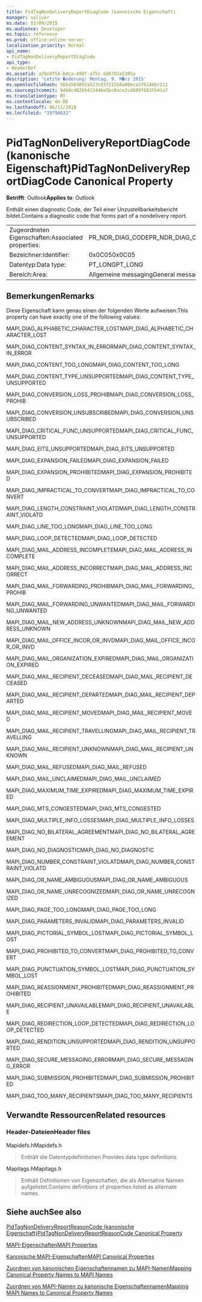 ```yaml
---
title: PidTagNonDeliveryReportDiagCode (kanonische Eigenschaft)
manager: soliver
ms.date: 03/09/2015
ms.audience: Developer
ms.topic: reference
ms.prod: office-online-server
localization_priority: Normal
api_name:
- PidTagNonDeliveryReportDiagCode
api_type:
- HeaderDef
ms.assetid: a39c0f54-bdca-498f-a75c-dd8702e5385a
description: 'Letzte �nderung: Montag, 9. M�rz 2015'
ms.openlocfilehash: 566a56d855a517c937215b8a00eca3f6246bc212
ms.sourcegitcommit: 9d60cd82b5413446e5bc8ace2cd689f683fb41a7
ms.translationtype: MT
ms.contentlocale: de-DE
ms.lasthandoff: 06/11/2018
ms.locfileid: "19794632"
---
```

# <a name="pidtagnondeliveryreportdiagcode-canonical-property"></a><span data-ttu-id="88417-103">PidTagNonDeliveryReportDiagCode (kanonische Eigenschaft)</span><span class="sxs-lookup"><span data-stu-id="88417-103">PidTagNonDeliveryReportDiagCode Canonical Property</span></span>

  
  
<span data-ttu-id="88417-104">**Betrifft**: Outlook</span><span class="sxs-lookup"><span data-stu-id="88417-104">**Applies to**: Outlook</span></span> 
  
<span data-ttu-id="88417-105">Enthält einen diagnostic Code, der Teil einer Unzustellbarkeitsbericht bildet.</span><span class="sxs-lookup"><span data-stu-id="88417-105">Contains a diagnostic code that forms part of a nondelivery report.</span></span>
  
|||
|:-----|:-----|
|<span data-ttu-id="88417-106">Zugeordneten Eigenschaften:</span><span class="sxs-lookup"><span data-stu-id="88417-106">Associated properties:</span></span>  <br/> |<span data-ttu-id="88417-107">PR_NDR_DIAG_CODE</span><span class="sxs-lookup"><span data-stu-id="88417-107">PR_NDR_DIAG_CODE</span></span>  <br/> |
|<span data-ttu-id="88417-108">Bezeichner:</span><span class="sxs-lookup"><span data-stu-id="88417-108">Identifier:</span></span>  <br/> |<span data-ttu-id="88417-109">0x0C05</span><span class="sxs-lookup"><span data-stu-id="88417-109">0x0C05</span></span>  <br/> |
|<span data-ttu-id="88417-110">Datentyp:</span><span class="sxs-lookup"><span data-stu-id="88417-110">Data type:</span></span>  <br/> |<span data-ttu-id="88417-111">PT_LONG</span><span class="sxs-lookup"><span data-stu-id="88417-111">PT_LONG</span></span>  <br/> |
|<span data-ttu-id="88417-112">Bereich:</span><span class="sxs-lookup"><span data-stu-id="88417-112">Area:</span></span>  <br/> |<span data-ttu-id="88417-113">Allgemeine messaging</span><span class="sxs-lookup"><span data-stu-id="88417-113">General messaging</span></span>  <br/> |
   
## <a name="remarks"></a><span data-ttu-id="88417-114">Bemerkungen</span><span class="sxs-lookup"><span data-stu-id="88417-114">Remarks</span></span>

<span data-ttu-id="88417-115">Diese Eigenschaft kann genau einen der folgenden Werte aufweisen:</span><span class="sxs-lookup"><span data-stu-id="88417-115">This property can have exactly one of the following values:</span></span>
  
<span data-ttu-id="88417-116">MAPI_DIAG_ALPHABETIC_CHARACTER_LOST</span><span class="sxs-lookup"><span data-stu-id="88417-116">MAPI_DIAG_ALPHABETIC_CHARACTER_LOST</span></span> 
  
> 
    
<span data-ttu-id="88417-117">MAPI_DIAG_CONTENT_SYNTAX_IN_ERROR</span><span class="sxs-lookup"><span data-stu-id="88417-117">MAPI_DIAG_CONTENT_SYNTAX_IN_ERROR</span></span> 
  
> 
    
<span data-ttu-id="88417-118">MAPI_DIAG_CONTENT_TOO_LONG</span><span class="sxs-lookup"><span data-stu-id="88417-118">MAPI_DIAG_CONTENT_TOO_LONG</span></span> 
  
> 
    
<span data-ttu-id="88417-119">MAPI_DIAG_CONTENT_TYPE_UNSUPPORTED</span><span class="sxs-lookup"><span data-stu-id="88417-119">MAPI_DIAG_CONTENT_TYPE_UNSUPPORTED</span></span> 
  
> 
    
<span data-ttu-id="88417-120">MAPI_DIAG_CONVERSION_LOSS_PROHIB</span><span class="sxs-lookup"><span data-stu-id="88417-120">MAPI_DIAG_CONVERSION_LOSS_PROHIB</span></span> 
  
> 
    
<span data-ttu-id="88417-121">MAPI_DIAG_CONVERSION_UNSUBSCRIBED</span><span class="sxs-lookup"><span data-stu-id="88417-121">MAPI_DIAG_CONVERSION_UNSUBSCRIBED</span></span> 
  
> 
    
<span data-ttu-id="88417-122">MAPI_DIAG_CRITICAL_FUNC_UNSUPPORTED</span><span class="sxs-lookup"><span data-stu-id="88417-122">MAPI_DIAG_CRITICAL_FUNC_UNSUPPORTED</span></span> 
  
> 
    
<span data-ttu-id="88417-123">MAPI_DIAG_EITS_UNSUPPORTED</span><span class="sxs-lookup"><span data-stu-id="88417-123">MAPI_DIAG_EITS_UNSUPPORTED</span></span> 
  
> 
    
<span data-ttu-id="88417-124">MAPI_DIAG_EXPANSION_FAILED</span><span class="sxs-lookup"><span data-stu-id="88417-124">MAPI_DIAG_EXPANSION_FAILED</span></span> 
  
> 
    
<span data-ttu-id="88417-125">MAPI_DIAG_EXPANSION_PROHIBITED</span><span class="sxs-lookup"><span data-stu-id="88417-125">MAPI_DIAG_EXPANSION_PROHIBITED</span></span> 
  
> 
    
<span data-ttu-id="88417-126">MAPI_DIAG_IMPRACTICAL_TO_CONVERT</span><span class="sxs-lookup"><span data-stu-id="88417-126">MAPI_DIAG_IMPRACTICAL_TO_CONVERT</span></span> 
  
> 
    
<span data-ttu-id="88417-127">MAPI_DIAG_LENGTH_CONSTRAINT_VIOLATD</span><span class="sxs-lookup"><span data-stu-id="88417-127">MAPI_DIAG_LENGTH_CONSTRAINT_VIOLATD</span></span> 
  
> 
    
<span data-ttu-id="88417-128">MAPI_DIAG_LINE_TOO_LONG</span><span class="sxs-lookup"><span data-stu-id="88417-128">MAPI_DIAG_LINE_TOO_LONG</span></span> 
  
> 
    
<span data-ttu-id="88417-129">MAPI_DIAG_LOOP_DETECTED</span><span class="sxs-lookup"><span data-stu-id="88417-129">MAPI_DIAG_LOOP_DETECTED</span></span> 
  
> 
    
<span data-ttu-id="88417-130">MAPI_DIAG_MAIL_ADDRESS_INCOMPLETE</span><span class="sxs-lookup"><span data-stu-id="88417-130">MAPI_DIAG_MAIL_ADDRESS_INCOMPLETE</span></span> 
  
> 
    
<span data-ttu-id="88417-131">MAPI_DIAG_MAIL_ADDRESS_INCORRECT</span><span class="sxs-lookup"><span data-stu-id="88417-131">MAPI_DIAG_MAIL_ADDRESS_INCORRECT</span></span> 
  
> 
    
<span data-ttu-id="88417-132">MAPI_DIAG_MAIL_FORWARDING_PROHIB</span><span class="sxs-lookup"><span data-stu-id="88417-132">MAPI_DIAG_MAIL_FORWARDING_PROHIB</span></span> 
  
> 
    
<span data-ttu-id="88417-133">MAPI_DIAG_MAIL_FORWARDING_UNWANTED</span><span class="sxs-lookup"><span data-stu-id="88417-133">MAPI_DIAG_MAIL_FORWARDING_UNWANTED</span></span> 
  
> 
    
<span data-ttu-id="88417-134">MAPI_DIAG_MAIL_NEW_ADDRESS_UNKNOWN</span><span class="sxs-lookup"><span data-stu-id="88417-134">MAPI_DIAG_MAIL_NEW_ADDRESS_UNKNOWN</span></span> 
  
> 
    
<span data-ttu-id="88417-135">MAPI_DIAG_MAIL_OFFICE_INCOR_OR_INVD</span><span class="sxs-lookup"><span data-stu-id="88417-135">MAPI_DIAG_MAIL_OFFICE_INCOR_OR_INVD</span></span> 
  
> 
    
<span data-ttu-id="88417-136">MAPI_DIAG_MAIL_ORGANIZATION_EXPIRED</span><span class="sxs-lookup"><span data-stu-id="88417-136">MAPI_DIAG_MAIL_ORGANIZATION_EXPIRED</span></span> 
  
> 
    
<span data-ttu-id="88417-137">MAPI_DIAG_MAIL_RECIPIENT_DECEASED</span><span class="sxs-lookup"><span data-stu-id="88417-137">MAPI_DIAG_MAIL_RECIPIENT_DECEASED</span></span> 
  
> 
    
<span data-ttu-id="88417-138">MAPI_DIAG_MAIL_RECIPIENT_DEPARTED</span><span class="sxs-lookup"><span data-stu-id="88417-138">MAPI_DIAG_MAIL_RECIPIENT_DEPARTED</span></span> 
  
> 
    
<span data-ttu-id="88417-139">MAPI_DIAG_MAIL_RECIPIENT_MOVED</span><span class="sxs-lookup"><span data-stu-id="88417-139">MAPI_DIAG_MAIL_RECIPIENT_MOVED</span></span> 
  
> 
    
<span data-ttu-id="88417-140">MAPI_DIAG_MAIL_RECIPIENT_TRAVELLING</span><span class="sxs-lookup"><span data-stu-id="88417-140">MAPI_DIAG_MAIL_RECIPIENT_TRAVELLING</span></span> 
  
> 
    
<span data-ttu-id="88417-141">MAPI_DIAG_MAIL_RECIPIENT_UNKNOWN</span><span class="sxs-lookup"><span data-stu-id="88417-141">MAPI_DIAG_MAIL_RECIPIENT_UNKNOWN</span></span> 
  
> 
    
<span data-ttu-id="88417-142">MAPI_DIAG_MAIL_REFUSED</span><span class="sxs-lookup"><span data-stu-id="88417-142">MAPI_DIAG_MAIL_REFUSED</span></span> 
  
> 
    
<span data-ttu-id="88417-143">MAPI_DIAG_MAIL_UNCLAIMED</span><span class="sxs-lookup"><span data-stu-id="88417-143">MAPI_DIAG_MAIL_UNCLAIMED</span></span> 
  
> 
    
<span data-ttu-id="88417-144">MAPI_DIAG_MAXIMUM_TIME_EXPIRED</span><span class="sxs-lookup"><span data-stu-id="88417-144">MAPI_DIAG_MAXIMUM_TIME_EXPIRED</span></span> 
  
> 
    
<span data-ttu-id="88417-145">MAPI_DIAG_MTS_CONGESTED</span><span class="sxs-lookup"><span data-stu-id="88417-145">MAPI_DIAG_MTS_CONGESTED</span></span> 
  
> 
    
<span data-ttu-id="88417-146">MAPI_DIAG_MULTIPLE_INFO_LOSSES</span><span class="sxs-lookup"><span data-stu-id="88417-146">MAPI_DIAG_MULTIPLE_INFO_LOSSES</span></span> 
  
> 
    
<span data-ttu-id="88417-147">MAPI_DIAG_NO_BILATERAL_AGREEMENT</span><span class="sxs-lookup"><span data-stu-id="88417-147">MAPI_DIAG_NO_BILATERAL_AGREEMENT</span></span> 
  
> 
    
<span data-ttu-id="88417-148">MAPI_DIAG_NO_DIAGNOSTIC</span><span class="sxs-lookup"><span data-stu-id="88417-148">MAPI_DIAG_NO_DIAGNOSTIC</span></span> 
  
> 
    
<span data-ttu-id="88417-149">MAPI_DIAG_NUMBER_CONSTRAINT_VIOLATD</span><span class="sxs-lookup"><span data-stu-id="88417-149">MAPI_DIAG_NUMBER_CONSTRAINT_VIOLATD</span></span> 
  
> 
    
<span data-ttu-id="88417-150">MAPI_DIAG_OR_NAME_AMBIGUOUS</span><span class="sxs-lookup"><span data-stu-id="88417-150">MAPI_DIAG_OR_NAME_AMBIGUOUS</span></span> 
  
> 
    
<span data-ttu-id="88417-151">MAPI_DIAG_OR_NAME_UNRECOGNIZED</span><span class="sxs-lookup"><span data-stu-id="88417-151">MAPI_DIAG_OR_NAME_UNRECOGNIZED</span></span> 
  
> 
    
<span data-ttu-id="88417-152">MAPI_DIAG_PAGE_TOO_LONG</span><span class="sxs-lookup"><span data-stu-id="88417-152">MAPI_DIAG_PAGE_TOO_LONG</span></span> 
  
> 
    
<span data-ttu-id="88417-153">MAPI_DIAG_PARAMETERS_INVALID</span><span class="sxs-lookup"><span data-stu-id="88417-153">MAPI_DIAG_PARAMETERS_INVALID</span></span> 
  
> 
    
<span data-ttu-id="88417-154">MAPI_DIAG_PICTORIAL_SYMBOL_LOST</span><span class="sxs-lookup"><span data-stu-id="88417-154">MAPI_DIAG_PICTORIAL_SYMBOL_LOST</span></span> 
  
> 
    
<span data-ttu-id="88417-155">MAPI_DIAG_PROHIBITED_TO_CONVERT</span><span class="sxs-lookup"><span data-stu-id="88417-155">MAPI_DIAG_PROHIBITED_TO_CONVERT</span></span> 
  
> 
    
<span data-ttu-id="88417-156">MAPI_DIAG_PUNCTUATION_SYMBOL_LOST</span><span class="sxs-lookup"><span data-stu-id="88417-156">MAPI_DIAG_PUNCTUATION_SYMBOL_LOST</span></span> 
  
> 
    
<span data-ttu-id="88417-157">MAPI_DIAG_REASSIGNMENT_PROHIBITED</span><span class="sxs-lookup"><span data-stu-id="88417-157">MAPI_DIAG_REASSIGNMENT_PROHIBITED</span></span> 
  
> 
    
<span data-ttu-id="88417-158">MAPI_DIAG_RECIPIENT_UNAVAILABLE</span><span class="sxs-lookup"><span data-stu-id="88417-158">MAPI_DIAG_RECIPIENT_UNAVAILABLE</span></span> 
  
> 
    
<span data-ttu-id="88417-159">MAPI_DIAG_REDIRECTION_LOOP_DETECTED</span><span class="sxs-lookup"><span data-stu-id="88417-159">MAPI_DIAG_REDIRECTION_LOOP_DETECTED</span></span> 
  
> 
    
<span data-ttu-id="88417-160">MAPI_DIAG_RENDITION_UNSUPPORTED</span><span class="sxs-lookup"><span data-stu-id="88417-160">MAPI_DIAG_RENDITION_UNSUPPORTED</span></span> 
  
> 
    
<span data-ttu-id="88417-161">MAPI_DIAG_SECURE_MESSAGING_ERROR</span><span class="sxs-lookup"><span data-stu-id="88417-161">MAPI_DIAG_SECURE_MESSAGING_ERROR</span></span> 
  
> 
    
<span data-ttu-id="88417-162">MAPI_DIAG_SUBMISSION_PROHIBITED</span><span class="sxs-lookup"><span data-stu-id="88417-162">MAPI_DIAG_SUBMISSION_PROHIBITED</span></span> 
  
> 
    
<span data-ttu-id="88417-163">MAPI_DIAG_TOO_MANY_RECIPIENTS</span><span class="sxs-lookup"><span data-stu-id="88417-163">MAPI_DIAG_TOO_MANY_RECIPIENTS</span></span> 
  
> 
    
## <a name="related-resources"></a><span data-ttu-id="88417-164">Verwandte Ressourcen</span><span class="sxs-lookup"><span data-stu-id="88417-164">Related resources</span></span>

### <a name="header-files"></a><span data-ttu-id="88417-165">Header-Dateien</span><span class="sxs-lookup"><span data-stu-id="88417-165">Header files</span></span>

<span data-ttu-id="88417-166">Mapidefs.h</span><span class="sxs-lookup"><span data-stu-id="88417-166">Mapidefs.h</span></span>
  
> <span data-ttu-id="88417-167">Enthält die Datentypdefinitionen.</span><span class="sxs-lookup"><span data-stu-id="88417-167">Provides data type definitions.</span></span>
    
<span data-ttu-id="88417-168">Mapitags.h</span><span class="sxs-lookup"><span data-stu-id="88417-168">Mapitags.h</span></span>
  
> <span data-ttu-id="88417-169">Enthält Definitionen von Eigenschaften, die als Alternative Namen aufgelistet.</span><span class="sxs-lookup"><span data-stu-id="88417-169">Contains definitions of properties listed as alternate names.</span></span>
    
## <a name="see-also"></a><span data-ttu-id="88417-170">Siehe auch</span><span class="sxs-lookup"><span data-stu-id="88417-170">See also</span></span>



[<span data-ttu-id="88417-171">PidTagNonDeliveryReportReasonCode (kanonische Eigenschaft)</span><span class="sxs-lookup"><span data-stu-id="88417-171">PidTagNonDeliveryReportReasonCode Canonical Property</span></span>](pidtagnondeliveryreportreasoncode-canonical-property.md)


[<span data-ttu-id="88417-172">MAPI-Eigenschaften</span><span class="sxs-lookup"><span data-stu-id="88417-172">MAPI Properties</span></span>](mapi-properties.md)
  
[<span data-ttu-id="88417-173">Kanonische MAPI-Eigenschaften</span><span class="sxs-lookup"><span data-stu-id="88417-173">MAPI Canonical Properties</span></span>](mapi-canonical-properties.md)
  
[<span data-ttu-id="88417-174">Zuordnen von kanonischen Eigenschaftennamen zu MAPI-Namen</span><span class="sxs-lookup"><span data-stu-id="88417-174">Mapping Canonical Property Names to MAPI Names</span></span>](mapping-canonical-property-names-to-mapi-names.md)
  
[<span data-ttu-id="88417-175">Zuordnen von MAPI-Namen zu kanonische Eigenschaftennamen</span><span class="sxs-lookup"><span data-stu-id="88417-175">Mapping MAPI Names to Canonical Property Names</span></span>](mapping-mapi-names-to-canonical-property-names.md)

